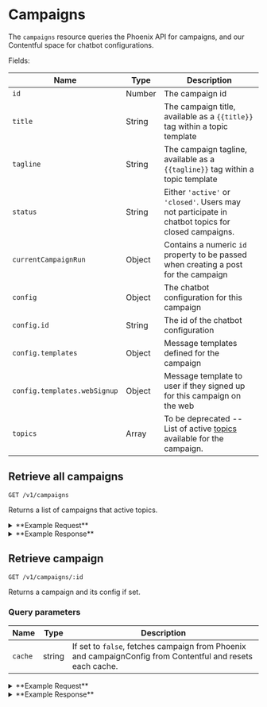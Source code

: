 # Campaigns

The `campaigns` resource queries the Phoenix API for campaigns, and our Contentful space for chatbot
configurations.


Fields:

Name | Type | Description
-----|------|------------
`id` | Number | The campaign id
`title` | String | The campaign title, available as a `{{title}}` tag within a topic template
`tagline` | String | The campaign tagline, available as a `{{tagline}}` tag within a topic template
`status` | String | Either `'active'` or `'closed'`. Users may not participate in chatbot topics for closed campaigns.
`currentCampaignRun` | Object | Contains a numeric `id` property to be passed when creating a post for the campaign
`config` | Object | The chatbot configuration for this campaign
`config.id` | String | The id of the chatbot configuration
`config.templates` | Object | Message templates defined for the campaign
`config.templates.webSignup` | Object | Message template to user if they signed up for this campaign on the web
`topics` | Array | To be deprecated -- List of active [topics](/topics.md) available for the campaign.


## Retrieve all campaigns

```
GET /v1/campaigns
```

Returns a list of campaigns that active topics.

<details><summary>**Example Request**</summary><p>

```
curl http://localhost:5000/v1/campaigns \
  -H "Accept: application/json" \
  -H "Content-Type: application/json" \
```

</p></details>

<details><summary>**Example Response**</summary><p>

```
{
  "data": [
    {
      "id": 7,
      "title": "Mirror Messages",
      "tagline": "Boost a stranger's self-esteem with just a sticky note!",
      "status": "active",
      "currentCampaignRun": {
        "id": 8076
      },
      "config": {
        "id": "68Oy1FcaR2EiaMieicaoom",
        "templates": {
          "webSignup": {
            "text": "Hi this is Freddie from DoSomething! Thanks for signing up for mirror messages. When youve posted some notes and ready to send a photo, text START",
            "attachments": [],
            "template": "webSignup",
            "topic": {
              "id": "6W1kHJ1XYASOK8w8Q42eum",
              "name": "Mirror Messages - Post a note",
              "type": "photoPostConfig",
              "createdAt": "2018-06-27T17:13:46.755Z",
              "updatedAt": "2018-08-08T14:45:12.186Z",
              "postType": "text",
              "campaign": {...},
              "templates": {...}
            }
          }
        }
      },
      "topics": [
        {
          "id": "6swLaA7HKE8AGI6iQuWk4y",
          "name": "Mirror Messages",
          "postType": "photo",
          "triggers": [
            "mirror"
          ]
        }
      ]
    },
    {
      "id": 2178,
      "title": "Give a Spit About Cancer",
      "tagline": "Fight blood cancer just by swabbing your cheek.",
      "status": "closed",
      "currentCampaignRun": {
        "id": 8044
      },
      "topics": [
        {
          "id": "tv7e98JGXmMM2kskGaUA2",
          "name": "Give A Spit - Share link",
          "postType": "external",
          "triggers": [
            "spit"
          ]
        }
      ]
    },
  ]
}
```

</p></details>

## Retrieve campaign

```
GET /v1/campaigns/:id
```

Returns a campaign and its config if set.

### Query parameters

Name | Type | Description
-----|------|------------
`cache` | string | If set to `false`, fetches campaign from Phoenix and campaignConfig from Contentful and resets each cache.

<details><summary>**Example Request**</summary><p>

```
curl http://localhost:5000/v1/campaigns/7 \
     -H "Accept: application/json" \
     -H "Content-Type: application/json" \
```

</p></details>
<details><summary>**Example Response**</summary><p>

```
{
  "data": {
    "id": 7,
    "title": "Mirror Messages",
    "tagline": "Boost a stranger's self-esteem with just a sticky note!",
    "status": "active",
    "currentCampaignRun": {
      "id": 8076
    },
    "config": {
      "id": "68Oy1FcaR2EiaMieicaoom",
      "templates": {
        "webSignup": {
          "text": "Hi this is Freddie from DoSomething! Thanks for signing up for mirror messages. When youve posted some notes and ready to send a photo, text START",
          "attachments": [],
          "template": "webSignup",
          "topic": {
            "id": "6W1kHJ1XYASOK8w8Q42eum",
            "name": "Mirror Messages - Post a note",
            "type": "photoPostConfig",
            "createdAt": "2018-06-27T17:13:46.755Z",
            "updatedAt": "2018-08-08T14:45:12.186Z",
            "postType": "text",
            "campaign": {...},
            "templates": {...}
          }
        }
      }
    },
    "topics": [...],
  }
}
```

</p></details>
